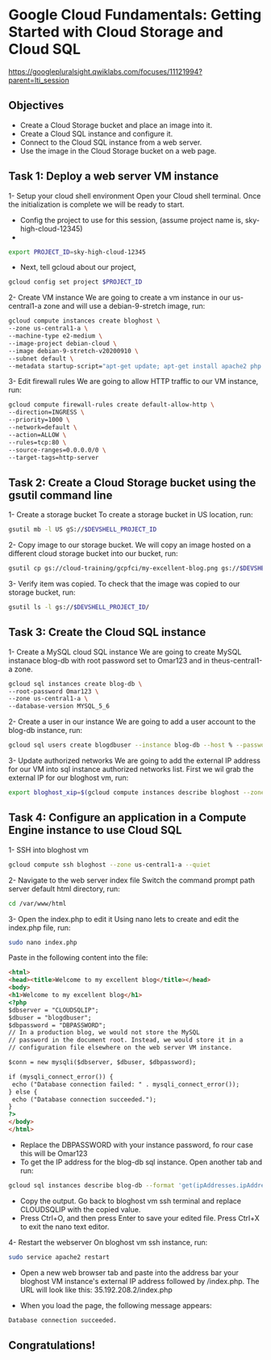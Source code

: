 # Google Cloud Fundamentals: Getting Started with Cloud Storage and Cloud SQL

https://googlepluralsight.qwiklabs.com/focuses/11121994?parent=lti_session

## Objectives

 - Create a Cloud Storage bucket and place an image into it.
 - Create a Cloud SQL instance and configure it.
 - Connect to the Cloud SQL instance from a web server.
 - Use the image in the Cloud Storage bucket on a web page.




## Task 1: Deploy a web server VM instance

1- Setup your cloud shell environment Open your Cloud shell terminal. Once the initialization is complete we will be ready to start.
- Config the project to use for this session, (assume project name is, sky-high-cloud-12345)
- 
```sh
export PROJECT_ID=sky-high-cloud-12345
```
- Next, tell gcloud about our project,

```sh
gcloud config set project $PROJECT_ID
```
2- Create VM instance We are going to create a vm instance in our us-central1-a zone and will use a debian-9-stretch image, run:

```sh
gcloud compute instances create bloghost \
--zone us-central1-a \
--machine-type e2-medium \
--image-project debian-cloud \
--image debian-9-stretch-v20200910 \
--subnet default \
--metadata startup-script="apt-get update; apt-get install apache2 php php-mysql -y; service apache2 restart;"
```

3- Edit firewall rules We are going to allow HTTP traffic to our VM instance, run:

 ```sh 
 gcloud compute firewall-rules create default-allow-http \
 --direction=INGRESS \
 --priority=1000 \
 --network=default \
 --action=ALLOW \
 --rules=tcp:80 \
 --source-ranges=0.0.0.0/0 \
 --target-tags=http-server
 ```

## Task 2: Create a Cloud Storage bucket using the gsutil command line

1- Create a storage bucket To create a storage bucket in US location, run:

```sh
gsutil mb -l US gS://$DEVSHELL_PROJECT_ID
```
2- Copy image to our storage bucket. We will copy an image hosted on a different cloud storage bucket into our bucket, run:

```sh
gsutil cp gs://cloud-training/gcpfci/my-excellent-blog.png gs://$DEVSHELL_PROJECT_ID/my-excellent-blog.png
```

3- Verify item was copied. To check that the image was copied to our storage bucket, run:

```sh
gsutil ls -l gs://$DEVSHELL_PROJECT_ID/
```

## Task 3: Create the Cloud SQL instance
1- Create a MySQL cloud SQL instance We are going to create MySQL instanace blog-db with root password set to Omar123 and in theus-central1-a zone.

```sh
gcloud sql instances create blog-db \
--root-password Omar123 \
--zone us-central1-a \
--database-version MYSQL_5_6
```
2- Create a user in our instance We are going to add a user account to the blog-db instance, run:

```sh
gcloud sql users create blogdbuser --instance blog-db --host % --password Omar123
```

3- Update authorized networks We are going to add the external IP address for our VM into sql instance authorized networks list. First we wil grab the external IP for our bloghost vm, run:


```sh
export bloghost_xip=$(gcloud compute instances describe bloghost --zone us-central1-a --format 'get(networkInterfaces[0].accessConfigs[0].natIP)')
```

## Task 4: Configure an application in a Compute Engine instance to use Cloud SQL

1- SSH into bloghost vm

```sh
gcloud compute ssh bloghost --zone us-central1-a --quiet
```
2- Navigate to the web server index file Switch the command prompt path server default html directory, run:

```sh
cd /var/www/html
```
3- Open the index.php to edit it Using nano lets to create and edit the index.php file, run:

```sh
sudo nano index.php
```
Paste in the following content into the file:

```html
<html>
<head><title>Welcome to my excellent blog</title></head>
<body>
<h1>Welcome to my excellent blog</h1>
<?php
$dbserver = "CLOUDSQLIP";
$dbuser = "blogdbuser";
$dbpassword = "DBPASSWORD";
// In a production blog, we would not store the MySQL
// password in the document root. Instead, we would store it in a
// configuration file elsewhere on the web server VM instance.

$conn = new mysqli($dbserver, $dbuser, $dbpassword);

if (mysqli_connect_error()) {
 echo ("Database connection failed: " . mysqli_connect_error());
} else {
 echo ("Database connection succeeded.");
}
?>
</body>
</html>
```
- Replace the DBPASSWORD with your instance password, fo rour case this will be Omar123
- To get the IP address for the blog-db sql instance. Open another tab and run:

```sh
gcloud sql instances describe blog-db --format 'get(ipAddresses.ipAddress)'
```
- Copy the output. Go back to bloghost vm ssh terminal and replace CLOUDSQLIP with the copied value.
- Press Ctrl+O, and then press Enter to save your edited file. Press Ctrl+X to exit the nano text editor.

4- Restart the webserver On bloghost vm ssh instance, run:

```sh
sudo service apache2 restart
```
- Open a new web browser tab and paste into the address bar your bloghost VM instance's external IP address followed by /index.php. The URL will look like this: 35.192.208.2/index.php

- When you load the page, the following message appears:

```sh
Database connection succeeded.
```

## Congratulations!